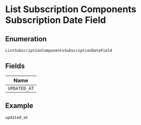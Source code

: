 
# List Subscription Components Subscription Date Field

## Enumeration

`ListSubscriptionComponentsSubscriptionDateField`

## Fields

| Name |
|  --- |
| `UPDATED_AT` |

## Example

```
updated_at
```

